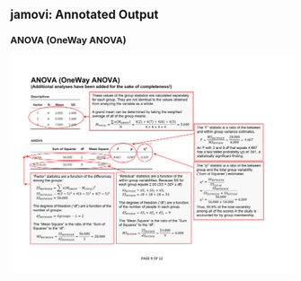 ## jamovi: Annotated Output

### ANOVA (OneWay ANOVA)

<p align="center"><kbd><img src="oneway.png"></kbd></p>

